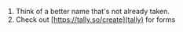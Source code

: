 1. Think of a better name that's not already taken.
2. Check out [https://tally.so/create](tally) for forms
